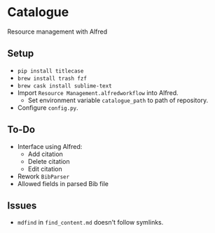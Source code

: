 # Catalogue
Resource management with Alfred

## Setup
- `pip install titlecase`
- `brew install trash fzf`
- `brew cask install sublime-text`
- Import `Resource Management.alfredworkflow` into Alfred.
    - Set environment variable `catalogue_path` to path of repository.
- Configure `config.py`.

## To-Do
- Interface using Alfred:
  - Add citation
  - Delete citation
  - Edit citation
- Rework `BibParser`
- Allowed fields in parsed Bib file


## Issues
- `mdfind` in `find_content.md` doesn't follow symlinks.
